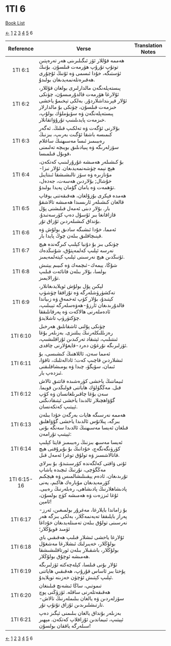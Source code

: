 # 1TI 6
[Book List](../README.md)

[<-](./chapter_5.md) [1](./chapter_1.md) [2](./chapter_2.md) [3](./chapter_3.md) [4](./chapter_4.md) [5](./chapter_5.md) 6 

| Reference | Verse | Translation Notes |
|:---------:|-------|-------------------|
|1TI 6:1|ھەممە قۇللار ئۆز ئىگىلىرىنى ھەر تەرەپتىن توتۇپ تۇرۇپ ھۆرمەت قىلسۇن. بۇنىڭ ئۈستىگە، خۇدا ئىسمى ۋە ئۇنىڭ ئۇچۇرى ھەقىرەتلەنمەيدىغان بولىدۇ.||
|1TI 6:2|پىستەپلەنگەن مالدارلىرى بولغان قۇللار، ئۇلارغا ھۆرمەت قالدۇرمىسۇن، چۈنكى ئۇلار قېرىنداشلاردۇر. بەلكى تېخىمۇ ياخشى خىزمەت قىلسۇن، چۈنكى بۇ مالدارلار پىستەپلەنگەن ۋە سۆيۈملۈك بولۇپ، خىزمەت پايدىلىنىپ تۇرۇۋاتقانلار.||
|1TI 6:3|بۇلارنى ئۆگەت ۋە تەلكىپ قىلىڭ. ئەگەر كىمىسە باشقا ئۆگىت بەرىپ، بىزنىڭ رەببىمىز ئىسا مەسىھنىڭ ساغلام سۆزلەرىگە ۋە پىيادىلىق بويىچە تەلىمنى قوبۇل قىلمىسا،||
|1TI 6:4|بۇ كىشىلەر ھەمىشە غۇرۇرلىنىپ كەتكەن، ھېچ نېمە چۈشەنمەيدىغان. ئۇلار نىزا-مۇنازىرە ۋە سۆز تالىشىشقا ئىنتايىل خۇشال; بۇلاردىن ھەسەت، جەدەل، تۆھمەت ۋە يامان گۇمان پەيدا بولىدۇ.||
|1TI 6:5|ھەمدە فېكرى بۇزۇلغان، ھەقىقەتنى يوقاپ قالغان كىشىلەر ئارىسىدا ھەمىشە تالاشقۇ بار. بۇلار دىنى ئەمەل قىلىشنى پۇل قازاقانغا بىر ئۇسۇل دەپ كۆرسەتىدۇ. بۇنداق كىشىلەردىن ئۇزاق تۇر.||
|1TI 6:6|ئەمما، خۇدا ئىشىگە سادىق بولۇش ۋە قېنىچاقلىق بىلەن چوڭ پايدا بار.||
|1TI 6:7|چۈنكى بىز بۇ دۇنيا كېلىپ كىرگەندە ھېچ نەرسە ئېلىپ كەلمەپتۇق، شۇنىڭدەك ئۇنىڭدىن ھېچ نەرسىنى ئېلىپ كېتەلمەيمىز.||
|1TI 6:8|شۇڭا، يېمەك-ئىچمەك ۋە كىيىم يېتىش بولسا، بۇلار بىلەن قانائەت قىلىپ تۇرالايمىز.||
|1TI 6:9|لېكىن پۇل بولۇش ئويلايدىغانلار، تەكشۈرۈشلەرگە ۋە تۇزاققا چۈشۈپ كېتىدۇ، بۇلار كۆپ ئەخمەق ۋە زىياندا قالدۇرىدىغان ئارزۇ-ھەۋەسلەرگە تېيىلىپ، ئادەملەرنى ھالاكەت ۋە پەرقانلىققا چۆكتۈرۈپ تاشلايدۇ.||
|1TI 6:10|چۈنكى پۇلنى ئاشقانلىق ھەرخىل رەزىللىكلەرنىڭ يىلتىزى. بەزىلەر بۇغا ئىنتىلىپ، ئېتىقاد تەركىدىن ئۇزاقلىشىپ، ئۆزلىرىگە نۇرغۇن دەرد-قايغۇلارنى چاقدى.||
|1TI 6:11|ئەمما سەن، ئاللاھنىڭ كىشىسى، بۇ ئىشلاردىن قاچىپ كەت؛ ئادالەتلىك، تاقۋا، ئىمان، سۆيگۈ، چىدا ۋە يومىشاقلىقنى ئىزدەپ بار.||
|1TI 6:12|ئىيماننىڭ ياخشى كۈرەشىدە قاتتىق تالاش قىل. مەڭگۈلۈك ھاياتنى قولىڭدىن قويما. سەن بۇغا چاقىرىلغانسان ۋە كۆپ گۇۋاھچىلار ئالدىدا ياخشى ئېتىقادىڭنى ئېيتىپ كەتكەنسان.||
|1TI 6:13|ھەممە نەرسىگە ھايات بەرگەن خۇدا بىلەن بىرگە، پىلاتۇس ئالدىدا ياخشى گۇۋاھلىق قىلغان ئەيسا مەسىھنىڭ ئالدىدا سەنگە بۇنى ئېيتىپ تۇرامەن:||
|1TI 6:14|ئەيسا مەسىھ بىزنىڭ رەببىمىز قايتا كېلىپ كۆرۈنگەنگەچ، خۇدانىڭ بۇ بۇيرۇقنى ھېچ قاتالاشسىز ۋە تولۇق توغرا ئەمەل قىل.||
|1TI 6:15-16|ئۇنى ۋاقتى كەلگەندە كۆرسىتىدۇ، بۇ بىرلاي مەڭگۈچى، نۇرنىڭ ئىچىدە ياشاپ تۇرىدىغان، ئادەم يېقىنلىشالمىس ۋە ھېچكىم كۆرمەيدىغان مۇبارەك ھاكىم، يەنى پادىشاھلارنىڭ پادىشاھى، رەبلەرنىڭ رەببى. ئۇغا ئىززەت ۋە ھەمىشە كۈچ بولسۇن، ئامېن!||
|1TI 6:17|بۇ زاماندا بايلارغا، مەغرۇر بولمىغىن، ئەرز-پەراز بايلىققا تەيەنمەڭلار، بەلكى بىزگە ھەر نەرسىنى تولۇق بىلەن تەمىنلەيدىغان خۇداغا ئۈمىد قويۇڭلار؛||
|1TI 6:18|ئۇلارغا ياخشى ئىشلار قىلىپ ھەقىقىي باي بولۇڭلار، خەيىرلىك ئىشلارغا مەشغۇل بولۇڭلار، باشقىلار بىلەن ئورتاقلىشىشقا ھەمىشە ئوچۇق بولۇڭلار.||
|1TI 6:19|ئۇلار بۇنى قىلسا، كېلەچەكتە ئۆزلىرىگە پۇختا بىر ئاساس قۇرۇپ، ھەقىقىي ھاياتنى ئېلىپ كېتىش ئۈچۈن خەزىنە توپلايدۇ.||
|1TI 6:20|تىموتىي، ساڭا ئىشەنچ قىلىنغان ھەقىقەتلەرنى ساقلە. ئۆزۈڭنى پوچ سۆزلەردىن ۋە يالغان بىلىملەرنىڭ تالاش-تارتىشلىرىدىن ئۇزاق تۇتۇپ تۇر.||
|1TI 6:21|بەزىلەر بۇنداق يالغان بىلىمنى ئېگىز دەپ ئېيتىپ، ئىيماندىن ئۇزاقلاپ كەتكەن. مېھىر سىلەرگە ياققان بولسۇن!||


[<-](./chapter_5.md) [1](./chapter_1.md) [2](./chapter_2.md) [3](./chapter_3.md) [4](./chapter_4.md) [5](./chapter_5.md) 6 